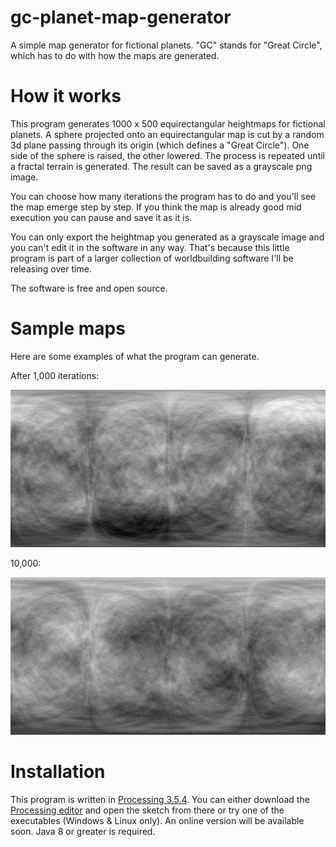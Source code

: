 # gc-planet-map-generator
A simple map generator for fictional planets. "GC" stands for "Great Circle", which has to do with how the maps are generated.

# How it works
This program generates 1000 x 500 equirectangular heightmaps for fictional planets. A sphere projected onto an equirectangular map is cut by a random 3d plane passing through its origin (which defines a "Great Circle"). One side of the sphere is raised, the other lowered. The process is repeated until a fractal terrain is generated. The result can be saved as a grayscale png image.

You can choose how many iterations the program has to do and you'll see the map emerge step by step. If you think the map is already good mid execution you can pause and save it as it is.

You can only export the heightmap you generated as a grayscale image and you can't edit it in the software in any way. That's because this little program is part of a larger collection of worldbuilding software I'll be releasing over time.

The software is free and open source.

# Sample maps

Here are some examples of what the program can generate.

After 1,000 iterations:

![1000 iterations](/images/1000%20iterations.png)

10,000:

![10000 iterations](/images/10000%20iterations.png)

# Installation
This program is written in [Processing 3.5.4](https://www.processing.org/). You can either download the [Processing editor](https://www.processing.org/download/) and open the sketch from there or try one of the executables (Windows & Linux only). An online version will be available soon. Java 8 or greater is required.
